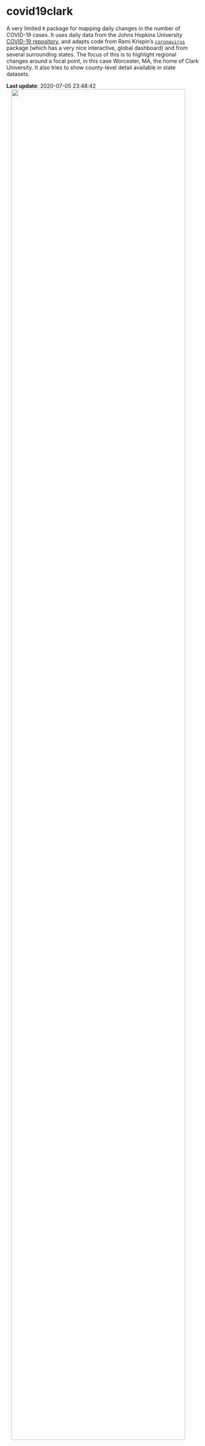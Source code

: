 covid19clark
================

A very limited `R` package for mapping daily changes in the number of
COVID-19 cases. It uses daily data from the Johns Hopkins University
[COVID-19 repository](https://github.com/CSSEGISandData/COVID-19/), and
adapts code from Rami Krispin’s
[`coronavirus`](https://github.com/RamiKrispin/coronavirus) package
(which has a very nice interactive, global dashboard) and from several
surrounding states. The focus of this is to highlight regional changes
around a focal point, in this case Worcester, MA, the home of Clark
University. It also tries to show county-level detail available in state
datasets.

**Last update**: 2020-07-05 23:48:42
<img src="/Users/lestes/Dropbox/teaching/clark/courses/geog_246-346/covid19clark/vignettes/figures/caserate_map.png" width="95%" style="display: block; margin: auto;" /><img src="/Users/lestes/Dropbox/teaching/clark/courses/geog_246-346/covid19clark/vignettes/figures/case_map.png" width="95%" style="display: block; margin: auto;" /><img src="/Users/lestes/Dropbox/teaching/clark/courses/geog_246-346/covid19clark/vignettes/figures/statecases_daily.png" width="95%" style="display: block; margin: auto;" /><img src="/Users/lestes/Dropbox/teaching/clark/courses/geog_246-346/covid19clark/vignettes/figures/statecases_cumulative.png" width="95%" style="display: block; margin: auto;" /><img src="/Users/lestes/Dropbox/teaching/clark/courses/geog_246-346/covid19clark/vignettes/figures/statedeaths_daily.png" width="95%" style="display: block; margin: auto;" /><img src="/Users/lestes/Dropbox/teaching/clark/courses/geog_246-346/covid19clark/vignettes/figures/statedeaths_cumulative.png" width="95%" style="display: block; margin: auto;" />

## Notes

**Update 6 July 2020**: - Switched back to JHU daily time series data
for US, which includes counties now - Plots separate out states into
individual panels now - Daily rates plotted

**Updates 6 April 2020**:

  - Function added to process US cases and merge with US census data
  - Maps now presented for cases and deaths, as N per 1000 people and
    total numbers
  - State-wise cases and deaths presented on log 10 scale

**Updates 26 March 2020**:

  - Switched to read JHU [daily
    reports](https://github.com/CSSEGISandData/COVID-19/tree/master/csse_covid_19_data/csse_covid_19_daily_reports)
    exclusively. JHU time series now only summarizes for country level
    as of 22/3, [per
    notice](https://github.com/CSSEGISandData/COVID-19/issues/1250).
    These data are in a different format prior to 22/3. The earlier
    parts of the time series jump around more than in previous versions.
  - New function added to read data from daily reports
  - Dropped plot of regionalized rates of increases. Added plot of
    deaths per state.

**Updates 23 March 2020**:

  - Daily city/county/admin 2 level are now being read in from the
    [web-data
    branch](https://github.com/CSSEGISandData/COVID-19/tree/web-data/data)
    of the JHU repo.
  - Time series data are now processed from the state-level JHU data
    only. County-level data are used only for mapping.

## Disclaimers

  - **I am not an epidemiologist, so this information should not be
    taken as authoritative. There may be flaws in the code or data
    handling that give rise to misleading results.**
  - If the map is correct, it is nevertheless misleading in that the
    number of cases is almost certainly an underestimate, as US testing
    has been very limited. This statement should be uncontroversial. To
    support that claim,
    [here](https://www.cdc.gov/coronavirus/2019-ncov/cases-updates/testing-in-us.html?CDC_AA_refVal=https%3A%2F%2Fwww.cdc.gov%2Fcoronavirus%2F2019-ncov%2Ftesting-in-us.html)
    is the CDC’s page on testing rates.
    [Here](https://www.businessinsider.com/coronavirus-testing-covid-19-tests-per-capita-chart-us-behind-2020-3?op=1)
    is a comparison of the US testing rate relative to other countries.

## Installation

If you want to see the vignette and plot using data from the most recent
commit:

``` r
devtools::install_github(build_vignettes = TRUE)
```
